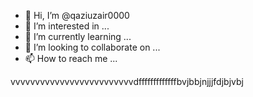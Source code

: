 - 👋 Hi, I’m @qaziuzair0000
- 👀 I’m interested in ...
- 🌱 I’m currently learning ...
- 💞️ I’m looking to collaborate on ...
- 📫 How to reach me ...


vvvvvvvvvvvvvvvvvvvvvvvvvdfffffffffffffbvjbbjnjjjfdjbjvbj

<!---
qaziuzair0000/qaziuzair0000 is a ✨ special ✨ repository because its `README.md` (this file) appears on your GitHub profile.
You can click the Preview link to take a look at your changes.
--->
